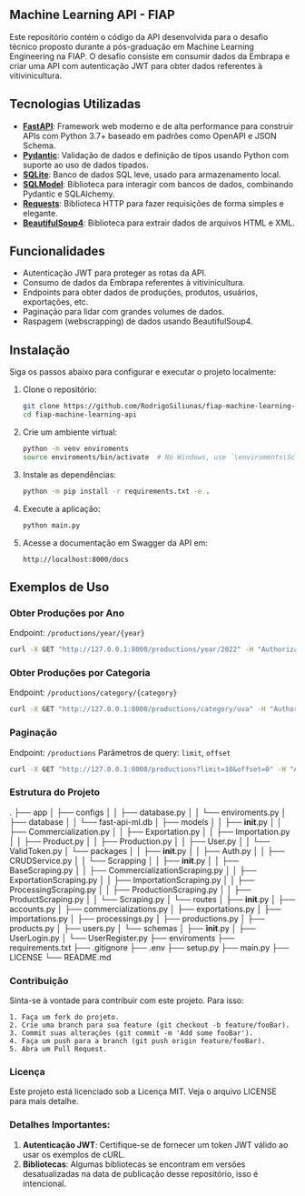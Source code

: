 ## Machine Learning API - FIAP

Este repositório contém o código da API desenvolvida para o desafio técnico proposto durante a pós-graduação em Machine Learning Engineering na FIAP. O desafio consiste em consumir dados da Embrapa e criar uma API com autenticação JWT para obter dados referentes à vitivinicultura.

## Tecnologias Utilizadas

- **[FastAPI](https://fastapi.tiangolo.com/)**: Framework web moderno e de alta performance para construir APIs com Python 3.7+ baseado em padrões como OpenAPI e JSON Schema.
- **[Pydantic](https://pydantic-docs.helpmanual.io/)**: Validação de dados e definição de tipos usando Python com suporte ao uso de dados tipados.
- **[SQLite](https://www.sqlite.org/index.html)**: Banco de dados SQL leve, usado para armazenamento local.
- **[SQLModel](https://sqlmodel.tiangolo.com/)**: Biblioteca para interagir com bancos de dados, combinando Pydantic e SQLAlchemy.
- **[Requests](https://docs.python-requests.org/en/latest/)**: Biblioteca HTTP para fazer requisições de forma simples e elegante.
- **[BeautifulSoup4](https://www.crummy.com/software/BeautifulSoup/)**: Biblioteca para extrair dados de arquivos HTML e XML.

## Funcionalidades

- Autenticação JWT para proteger as rotas da API.
- Consumo de dados da Embrapa referentes à vitivinicultura.
- Endpoints para obter dados de produções, produtos, usuários, exportações, etc.
- Paginação para lidar com grandes volumes de dados.
- Raspagem (webscrapping) de dados usando BeautifulSoup4.

## Instalação

Siga os passos abaixo para configurar e executar o projeto localmente:

1. Clone o repositório:
    ```sh
    git clone https://github.com/RodrigoSiliunas/fiap-machine-learning-api.git
    cd fiap-machine-learning-api
    ```

2. Crie um ambiente virtual:
    ```sh
    python -m venv enviroments
    source enviroments/bin/activate  # No Windows, use `\enviroments\Scripts\activate`
    ```

3. Instale as dependências:
    ```sh
    python -m pip install -r requirements.txt -e .
    ```

4. Execute a aplicação:
    ```sh
    python main.py
    ```

5. Acesse a documentação em Swagger da API em:
    ```
    http://localhost:8000/docs
    ```

## Exemplos de Uso

### Obter Produções por Ano

Endpoint: `/productions/year/{year}`

```sh
curl -X GET "http://127.0.0.1:8000/productions/year/2022" -H "Authorization: Bearer <seu_token_jwt>"
```

### Obter Produções por Categoria

Endpoint: `/productions/category/{category}`

```sh
curl -X GET "http://127.0.0.1:8000/productions/category/uva" -H "Authorization: Bearer <seu_token_jwt>"
```

### Paginação

Endpoint: `/productions`
Parâmetros de query: `limit`, `offset`

```sh
curl -X GET "http://127.0.0.1:8000/productions?limit=10&offset=0" -H "Authorization: Bearer <seu_token_jwt>"
```

### Estrutura do Projeto

.
├── app
│   ├── configs
│   │    ├── database.py
│   │    └── enviroments.py
│   ├── database
│   │    └── fast-api-ml.db
│   ├── models
│   │    ├── __init__.py
│   │    ├── Commercialization.py
│   │    ├── Exportation.py
│   │    ├── Importation.py
│   │    ├── Product.py
│   │    ├── Production.py
│   │    ├── User.py
│   │    └── ValidToken.py
│   └── packages
│   │    ├── __init__.py
│   │    ├── Auth.py
│   │    ├── CRUDService.py
│   │    └── Scrapping
│   │       ├── __init__.py
│   │       ├── BaseScraping.py
│   │       ├── CommercializationScraping.py
│   │       ├── ExportationScraping.py
│   │       ├── ImportationScraping.py
│   │       ├── ProcessingScraping.py
│   │       ├── ProductionScraping.py
│   │       ├── ProductScraping.py
│   │       └── Scraping.py
│   └── routes
│       ├── __init__.py
│       ├── accounts.py
│       ├── commercializations.py
│       ├── exportations.py
│       ├── importations.py
│       ├── processings.py
│       ├── productions.py
│       ├── products.py
│       ├── users.py
│       └── schemas
│           ├── __init__.py
│           ├── UserLogin.py
│           └── UserRegister.py
├── enviroments
├── requirements.txt
├── .gitignore
├── .env
├── setup.py
├── main.py
├── LICENSE
└── README.md

### Contribuição

Sinta-se à vontade para contribuir com este projeto. Para isso:

    1. Faça um fork do projeto.
    2. Crie uma branch para sua feature (git checkout -b feature/fooBar).
    3. Commit suas alterações (git commit -m 'Add some fooBar').
    4. Faça um push para a branch (git push origin feature/fooBar).
    5. Abra um Pull Request.

### Licença

Este projeto está licenciado sob a Licença MIT. Veja o arquivo LICENSE para mais detalhe.


### Detalhes Importantes:
1. **Autenticação JWT**: Certifique-se de fornecer um token JWT válido ao usar os exemplos de cURL.
2. **Bibliotecas**: Algumas bibliotecas se encontram em versões desatualizadas na data de publicação desse repositório, isso é intencional.

